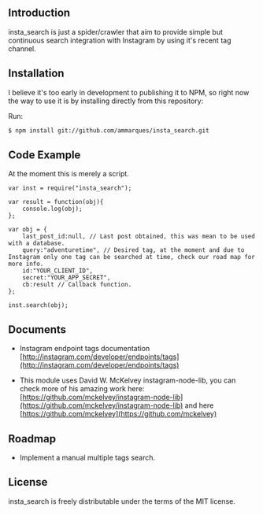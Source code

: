 ## Introduction
insta_search is just a spider/crawler that aim to provide simple but continuous search integration with Instagram by using it's recent tag channel.

## Installation
I believe it's too early in development to publishing it to NPM, so right now the way to use it is by installing directly from this repository:

Run:

```bash
$ npm install git://github.com/ammarques/insta_search.git
```

## Code Example
At the moment this is merely a script.

```
var inst = require("insta_search");

var result = function(obj){
    console.log(obj);
};

var obj = {
    last_post_id:null, // Last post obtained, this was mean to be used with a database.
    query:"adventuretime", // Desired tag, at the moment and due to Instagram only one tag can be searched at time, check our road map for more info.
    id:"YOUR_CLIENT_ID",
    secret:"YOUR_APP_SECRET",
    cb:result // Callback function.
};

inst.search(obj);
```

## Documents
*   Instagram endpoint tags documentation
    [http://instagram.com/developer/endpoints/tags](http://instagram.com/developer/endpoints/tags)

*   This module uses David W. McKelvey instagram-node-lib, you can check more of his amazing work here:
    [https://github.com/mckelvey/instagram-node-lib](https://github.com/mckelvey/instagram-node-lib) and here [https://github.com/mckelvey](https://github.com/mckelvey)


## Roadmap
*   Implement a manual multiple tags search.

## License
insta_search is freely distributable under the terms of the MIT license.